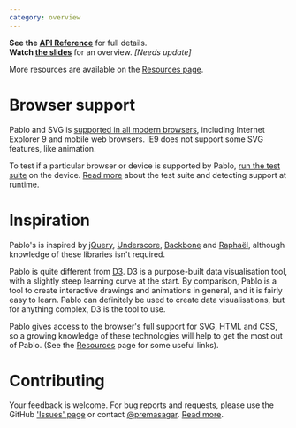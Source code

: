 ```yaml
---
category: overview
---
```


**See the [API Reference][api]** for full details.  
**Watch [the slides][slides]** for an overview. _[Needs update]_

More resources are available on the [Resources page][resources].


# Browser support

<span id="has-browser-support"></span>

Pablo and SVG is <a href="http://caniuse.com/#search=svg" target="_blank">supported in all modern browsers</a>, including Internet Explorer 9 and mobile web browsers. IE9 does not support some SVG features, like animation.

To test if a particular browser or device is supported by Pablo, <a href="/tests/" target="_blank">run the test suite</a> on the device. [Read more](/misc/#tests) about the test suite and detecting support at runtime.

<script>
    document.addEventListener('DOMContentLoaded', function(){
        _site.browsersupport('#has-browser-support');
    }, false);
</script>


# Inspiration

Pablo's is inspired by [jQuery][jquery], [Underscore][_], [Backbone][backbone] and [Raphaël][raphael], although knowledge of these libraries isn't required.

Pablo is quite different from [D3][d3]. D3 is a purpose-built data visualisation tool, with a slightly steep learning curve at the start. By comparison, Pablo is a tool to create interactive drawings and animations in general, and it is fairly easy to learn. Pablo can definitely be used to create data visualisations, but for anything complex, D3 is the tool to use.

Pablo gives access to the browser's full support for SVG, HTML and CSS, so a growing knowledge of these technologies will help to get the most out of Pablo. (See the [Resources][resources] page for some useful links).


# Contributing

Your feedback is welcome. For bug reports and requests, please use the GitHub ['Issues' page][issues] or contact [@premasagar][prem-twitter]. [Read more](/misc/#Contributing).


<!-- Testcard
<div id="testcard">
    <script>
        document.addEventListener('DOMContentLoaded', function(){
            _site.testcard('#testcard');
        }, false);
    </script>
</div>
 -->


[api]: /api/
[slides]: http://slides.pablojs.com
[resources]: /resources/
[issues]: https://github.com/premasagar/pablo/issues
[prem-twitter]: https://twitter.com/premasagar
[jquery]: http://jquery.com
[_]: http://underscorejs.org
[backbone]: http://backbonejs.org
[raphael]: http://raphaeljs.com
[d3]: http://d3js.com
[resources]: /resources/
